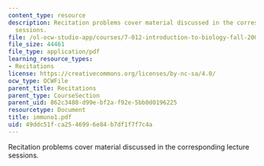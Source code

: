 ```yaml
---
content_type: resource
description: Recitation problems cover material discussed in the corresponding lecture
  sessions.
file: /ol-ocw-studio-app/courses/7-012-introduction-to-biology-fall-2004/49ddc51fca2546996e84b7df1f7f7c4a_immuno1.pdf
file_size: 44461
file_type: application/pdf
learning_resource_types:
- Recitations
license: https://creativecommons.org/licenses/by-nc-sa/4.0/
ocw_type: OCWFile
parent_title: Recitations
parent_type: CourseSection
parent_uid: 862c3488-d99e-bf2a-f92e-5bb0d0196225
resourcetype: Document
title: immuno1.pdf
uid: 49ddc51f-ca25-4699-6e84-b7df1f7f7c4a
---
```

Recitation problems cover material discussed in the corresponding lecture sessions.